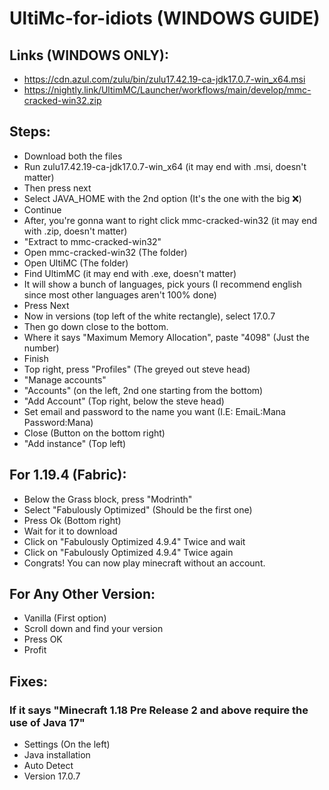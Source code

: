 # UltiMc-for-idiots (WINDOWS GUIDE)
## Links (WINDOWS ONLY):
- https://cdn.azul.com/zulu/bin/zulu17.42.19-ca-jdk17.0.7-win_x64.msi
- https://nightly.link/UltimMC/Launcher/workflows/main/develop/mmc-cracked-win32.zip

## Steps:
- Download both the files
- Run zulu17.42.19-ca-jdk17.0.7-win_x64 (it may end with .msi, doesn't matter)
- Then press next
- Select JAVA_HOME with the 2nd option (It's the one with the big ❌)
- Continue
- After, you're gonna want to right click mmc-cracked-win32 (it may end with .zip, doesn't matter)
- "Extract to mmc-cracked-win32\"
- Open mmc-cracked-win32 (The folder)
- Open UltiMC (The folder)
- Find UltimMC (it may end with .exe, doesn't matter)
- It will show a bunch of languages, pick yours (I recommend english since most other languages aren't 100% done)
- Press Next 
- Now in versions (top left of the white rectangle), select 17.0.7
- Then go down close to the bottom.
- Where it says "Maximum Memory Allocation", paste "4098" (Just the number)
- Finish
- Top right, press "Profiles" (The greyed out steve head)
- "Manage accounts"
- "Accounts" (on the left, 2nd one starting from the bottom)
- "Add Account" (Top right, below the steve head)
- Set email and password to the name you want (I.E: EmaiL:Mana Password:Mana)
- Close (Button on the bottom right)
- "Add instance" (Top left)
## For 1.19.4 (Fabric):
- Below the Grass block, press "Modrinth"
- Select "Fabulously Optimized" (Should be the first one)
- Press Ok (Bottom right)
- Wait for it to download
- Click on "Fabulously Optimized 4.9.4" Twice and wait
- Click on "Fabulously Optimized 4.9.4" Twice again
- Congrats! You can now play minecraft without an account.

## For Any Other Version:
- Vanilla (First option)
- Scroll down and find your version
- Press OK
- Profit


## Fixes:
### If it says "Minecraft 1.18 Pre Release 2 and above require the use of Java 17"
- Settings (On the left)
- Java installation
- Auto Detect
- Version 17.0.7
